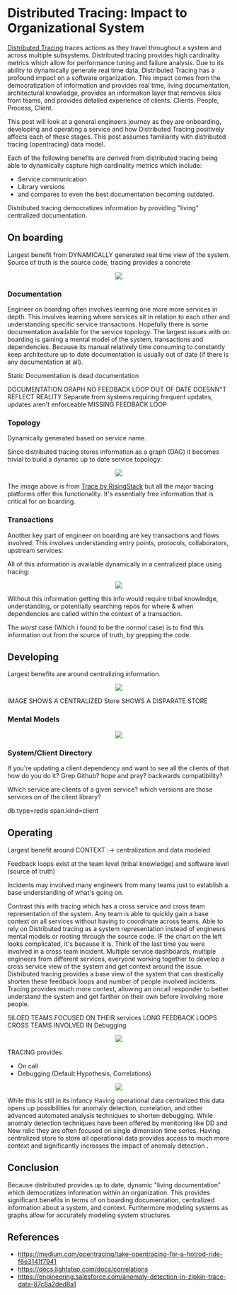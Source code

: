 # Distributed Tracing: Impact to Organizational System

[Distributed Tracing](https://opentracing.io/docs/overview/what-is-tracing/) traces actions as they travel throughout a system and across multiple subsystems. Distributed tracing provides high cardinality metrics which allow for performance tuning and failure analysis.  Due to its ability to dynamically generate real time data, Distributed Tracing has a profound impact on a software organization.  This impact comes from the democratization of information and provides real time, living documentation, architectural knowledge, provides an information layer that removes silos from teams, and provides detailed experience of clients.  Clients.  People, Process, Client.

This post will look at a general engineers journey as they are onboarding, developing and operating a service and how Distributed Tracing positively affects each of these stages.  This post assumes familiarity with distributed tracing (opentracing) data model.

Each of the following benefits are derived from distributed tracing being able to dynamically capture high cardinality metrics which include:
- Service communication
- Library versions
- and compares to even the best documentation becoming outdated.

Distributed tracing democratizes information by providing "living" centralized documentation.


## On boarding
Largest benefit from DYNAMICALLY generated real time view of the system.  Source of truth is the source code, tracing provides a concrete


<p align="center">
  <img src="static/documentation_vs_tracing.png">
</p>



### Documentation
Engineer on boarding often involves learning one more more services in depth.  This involves learning where services sit in relation to each other and  understanding specific service transactions.  Hopefully there is some documentation available for the service topology. The largest issues with on boarding is gaining a mental model of the system, transactions and dependencies. Because its manual relatively time consuming to constantly keep architecture up to date documentation is usually out of date (if there is any documentation at all).

Static Documentation  is dead documentation

DOCUMENTATION GRAPH
NO FEEDBACK LOOP
OUT OF DATE
DOESNN"T REFLECT REALITY
Separate from systems requiring frequent updates, updates aren't enforceable
MISSING FEEDBACK LOOP


### Topology
Dynamically generated based on service name.

Since distributed tracing stores information as a graph (DAG) it becomes trivial to build a dynamic up to date service topology:

<p align="center">
  <img src="static/trace_topology_view-1.png">
</p>

The image above is from [Trace by RisingStack](https://trace.risingstack.com/) but all the major tracing platforms offer this functionality.  It's essentially free information that is critical for on boarding.

### Transactions
Another key part of engineer on boarding are key transactions and flows involved. This involves understanding entry points, protocols, collaborators, upstream services:

All of this information is available dynamically in a centralized place using tracing:

<p align="center">
  <img src="static/trace_view.png">
</p>

Without this information getting this info would require tribal knowledge, understanding, or potentially searching repos for where & when dependencies are called within the context of a transaction.

The *worst* case (Which i found to be the *normal* case) is to find this information out from the source of truth, by grepping the code.

## Developing
Largest benefits are around centralizing information.


<p align="center">
  <img src="static/centralized_vs_disparate.png">
</p>

IMAGE SHOWS A CENTRALIZED Store
SHOWS A DISPARATE STORE

### Mental Models

<p align="center">
  <img src="static/software_mental_model_vs_tracing_system_view.png">
</p>

### System/Client Directory
If you're updating a client dependency and want to see all the clients of that how do you do it? Grep Github? hope and pray? backwards compatibility?

Which service are clients of a given service? which versions are those services on of the client library?

db.type=redis
span.kind=client

## Operating
Largest benefit around CONTEXT :-> centralization and data modeled


Feedback loops exist at the team level (tribal knowledge) and software level (source of truth)

Incidents may involved many engineers from many teams just to establish a base understanding of what's going on.

Contrast this with tracing which has a cross service and cross team representation of the system.  Any team is able to quickly gain a base context on all services without having to coordinate across teams.  Able to rely on Distributed tracing as a system representation instead of engineers mental models or rooting through the source code.  IF the chart on the left looks complicated, it's because it is.  Think of the last time you were involved in a cross team incident.  Multiple service dashboards, multiple engineers from different services, everyone working together to develop a cross service view of the system and get context around the issue.  Distributed tracing provides a base view of the system that can drastically shorten these feedback loops and number of people involved incidents.  Tracing provides much more context, allowing an oncall responder to better understand the system and get farther on their own before involving more people.

SILOED TEAMS FOCUSED ON THEIR services
LONG FEEDBACK LOOPS CROSS TEAMS INVOLVED IN Debugging

<p align="center">
  <img src="static/centralized_vs_disparate.png">
</p>


TRACING provides


- On call
- Debugging (Default Hypothesis, Correlations)

<p align="center">
  <img src="static/c5474b8-corr_overview.png">
</p>


While this is still in its infancy Having operational data centralized this data opens up possibilities for anomaly detection, correlation, and other advanced automated analysis techniques to shorten debugging.  While anomaly detection techniques have been offered by monitoring like DD and New relic they are often focused on single dimension time series. Having centralized store to store all operational data provides access to much more context and significantly increases the impact of anomaly detection .


## Conclusion
Because distributed provides up to date, dynamic "living documentation" which democratizes information within an organization. This provides significant benefits in terms of on boarding documentation, centralized information about a system, and context.  Furthermore modeling systems as graphs allow for accurately modeling system structures.


## References

- https://medium.com/opentracing/take-opentracing-for-a-hotrod-ride-f6e3141f7941
- https://docs.lightstep.com/docs/correlations
- https://engineering.salesforce.com/anomaly-detection-in-zipkin-trace-data-87c8a2ded8a1
